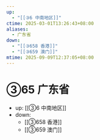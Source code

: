 ```yaml
---
up:
  - "[[③6 中南地区]]"
ctime: 2025-03-01T13:26:43+08:00
aliases:
  - 广东省
down:
  - "[[③658 香港]]"
  - "[[③659 澳门]]"
mtime: 2025-09-09T12:37:05+08:00
---
```


# ③65 广东省

- up: [[③6 中南地区]]
- down:	
	- [[③658 香港]]
	- [[③659 澳门]]
	
